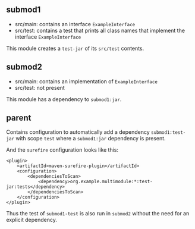 

## submod1

* src/main: contains an interface `ExampleInterface`
* src/test: contains a test that prints all class names that implement the interface `ExampleInterface`

This module creates a `test-jar` of its `src/test` contents.

## submod2

* src/main: contains an implementation of `ExampleInterface`
* src/test: not present

This module has a dependency to `submod1:jar`.

## parent

Contains configuration to automatically add a dependency `submod1:test-jar` with scope `test` where a `submod1:jar` dependency is present.

And the `surefire` configuration looks like this:

    <plugin>
        <artifactId>maven-surefire-plugin</artifactId>
        <configuration>
            <dependenciesToScan>
                <dependency>org.example.multimodule:*:test-jar:tests</dependency>
            </dependenciesToScan>
        </configuration>
    </plugin>

Thus the test of `submod1-test` is also run in `submod2` without the need for an explicit dependency.

